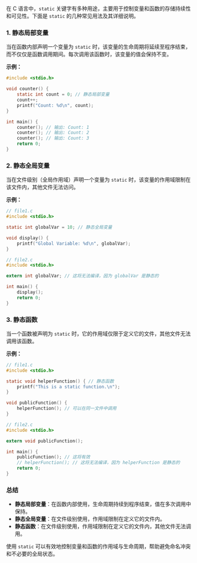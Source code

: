#

在 C 语言中，`static` 关键字有多种用途，主要用于控制变量和函数的存储持续性和可见性。下面是 `static` 的几种常见用法及其详细说明。

### 1. 静态局部变量

当在函数内部声明一个变量为 `static` 时，该变量的生命周期将延续至程序结束，而不仅仅是函数调用期间。每次调用该函数时，该变量的值会保持不变。

**示例：**

```c
#include <stdio.h>

void counter() {
    static int count = 0; // 静态局部变量
    count++;
    printf("Count: %d\n", count);
}

int main() {
    counter(); // 输出: Count: 1
    counter(); // 输出: Count: 2
    counter(); // 输出: Count: 3
    return 0;
}
```

### 2. 静态全局变量

当在文件级别（全局作用域）声明一个变量为 `static` 时，该变量的作用域限制在该文件内，其他文件无法访问。

**示例：**

```c
// file1.c
#include <stdio.h>

static int globalVar = 10; // 静态全局变量

void display() {
    printf("Global Variable: %d\n", globalVar);
}

// file2.c
#include <stdio.h>

extern int globalVar; // 这将无法编译，因为 globalVar 是静态的

int main() {
    display();
    return 0;
}
```

### 3. 静态函数

当一个函数被声明为 `static` 时，它的作用域仅限于定义它的文件，其他文件无法调用该函数。

**示例：**

```c
// file1.c
#include <stdio.h>

static void helperFunction() { // 静态函数
    printf("This is a static function.\n");
}

void publicFunction() {
    helperFunction(); // 可以在同一文件中调用
}

// file2.c
#include <stdio.h>

extern void publicFunction();

int main() {
    publicFunction(); // 这将有效
    // helperFunction(); // 这将无法编译，因为 helperFunction 是静态的
    return 0;
}
```

### 总结

- **静态局部变量**：在函数内部使用，生命周期持续到程序结束，值在多次调用中保持。
- **静态全局变量**：在文件级别使用，作用域限制在定义它的文件内。
- **静态函数**：在文件级别使用，作用域限制在定义它的文件内，其他文件无法调用。

使用 `static` 可以有效地控制变量和函数的作用域与生命周期，帮助避免命名冲突和不必要的全局状态。
